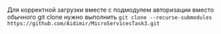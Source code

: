 Для корректной загрузки вместе с подмодулем авторизации вместо обычного git clone нужно выполнить 
```git clone --recurse-submodules https://github.com/Aidimir/MicroServicesTask3.git```
